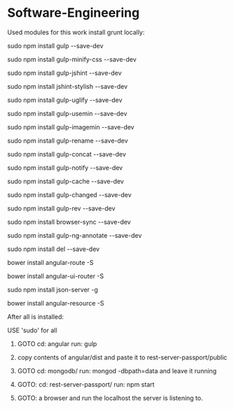 # Software-Engineering
Used modules for this work
install grunt locally:

sudo npm install gulp --save-dev

sudo npm install gulp-minify-css --save-dev

sudo npm install gulp-jshint --save-dev

sudo npm install jshint-stylish --save-dev

sudo npm install gulp-uglify --save-dev

sudo npm install gulp-usemin --save-dev

sudo npm install gulp-imagemin --save-dev

sudo npm install gulp-rename --save-dev

sudo npm install gulp-concat --save-dev

sudo npm install gulp-notify --save-dev

sudo npm install gulp-cache --save-dev

sudo npm install gulp-changed --save-dev

sudo npm install gulp-rev --save-dev

sudo npm install browser-sync --save-dev

sudo npm install gulp-ng-annotate --save-dev

sudo npm install del --save-dev

bower install angular-route -S

bower install angular-ui-router -S

sudo npm install json-server -g

bower install angular-resource -S




After all is installed:

USE 'sudo' for all

1) GOTO cd: angular
    run: gulp

2) copy contents of angular/dist
    and paste it to
    rest-server-passport/public

3) GOTO cd: mongodb/
    run: mongod -dbpath=data
    and leave it running

4) GOTO: cd: rest-server-passport/
    run: npm start

5) GOTO: a browser and run the localhost the server is listening to.
